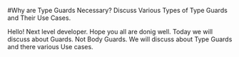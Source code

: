 #Why are Type Guards Necessary? Discuss Various Types of Type Guards and Their Use Cases.

Hello! Next level developer. Hope you all are donig well. Today we will discuss about Guards. Not Body Guards. We will  discuss about Type Guards and there various Use cases.